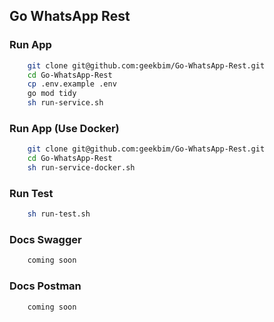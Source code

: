 ## Go WhatsApp Rest

### Run App
```sh
    git clone git@github.com:geekbim/Go-WhatsApp-Rest.git
    cd Go-WhatsApp-Rest
    cp .env.example .env
    go mod tidy
    sh run-service.sh
```

### Run App (Use Docker)
```sh
    git clone git@github.com:geekbim/Go-WhatsApp-Rest.git
    cd Go-WhatsApp-Rest
    sh run-service-docker.sh
```

### Run Test
```sh
    sh run-test.sh
```
### Docs Swagger
```sh
    coming soon
```

### Docs Postman
```sh
    coming soon
```
